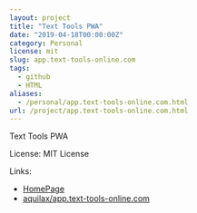 ```yaml
---
layout: project
title: "Text Tools PWA"
date: "2019-04-18T00:00:00Z"
category: Personal
license: mit
slug: app.text-tools-online.com
tags:
  - github
  - HTML
aliases:
  - /personal/app.text-tools-online.com.html
url: /project/app.text-tools-online.com.html
---
```


Text Tools PWA

License: MIT License

Links:

* [HomePage](https://app.text-tools-online.com/)
* [aquilax/app.text-tools-online.com](https://github.com/aquilax/app.text-tools-online.com)
